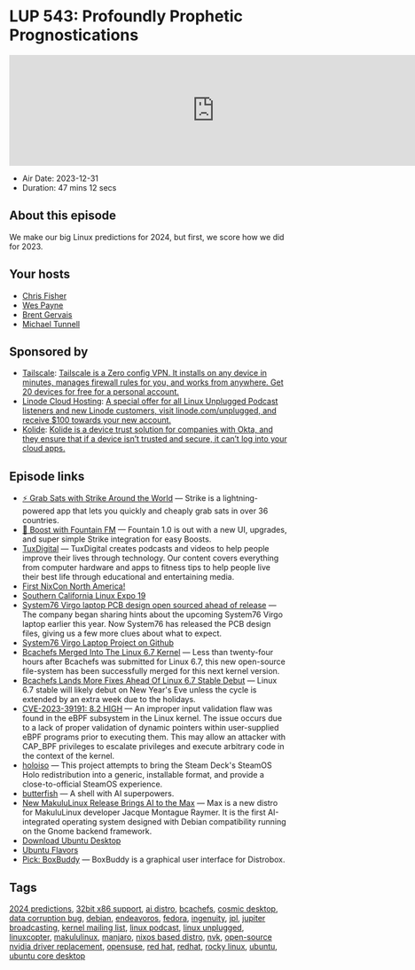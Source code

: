 # LUP 543: Profoundly Prophetic Prognostications

<iframe src="https://player.fireside.fm/v2/RUkczH-V+7-_uro_O?theme=dark" width="740" height="200" frameborder="0" scrolling="no"></iframe>

* Air Date: 2023-12-31
* Duration: 47 mins 12 secs

## About this episode

We make our big Linux predictions for 2024, but first, we score how we did for 2023.

## Your hosts
* [Chris Fisher](https://linuxunplugged.com/hosts/chrislas)
* [Wes Payne](https://linuxunplugged.com/hosts/wes)
* [Brent Gervais](https://linuxunplugged.com/hosts/brent)
* [Michael Tunnell](https://linuxunplugged.com/guests/michaeltunnell)

## Sponsored by

  * [Tailscale](http://tailscale.com/): [Tailscale is a Zero config VPN. It installs on any device in minutes, manages firewall rules for you, and works from anywhere. Get 20 devices for free for a personal account. ](http://tailscale.com/)
  * [Linode Cloud Hosting](https://linode.com/unplugged): [A special offer for all Linux Unplugged Podcast listeners and new Linode customers, visit linode.com/unplugged, and receive $100 towards your new account. ](https://linode.com/unplugged)
  * [Kolide](https://kolide.com/unplugged): [Kolide is a device trust solution for companies with Okta, and they ensure that if a device isn’t trusted and secure, it can’t log into your cloud apps.](https://kolide.com/unplugged)



## Episode links

  * [⚡ Grab Sats with Strike Around the World](https://strike.me/download/ "⚡ Grab Sats with Strike Around the World") — Strike is a lightning-powered app that lets you quickly and cheaply grab sats in over 36 countries.
  * [🎉 Boost with Fountain FM](https://www.fountain.fm/features "🎉 Boost with Fountain FM") — Fountain 1.0 is out with a new UI, upgrades, and super simple Strike integration for easy Boosts.
  * [TuxDigital](https://tuxdigital.com/ "TuxDigital") — TuxDigital creates podcasts and videos to help people improve their lives through technology. Our content covers everything from computer hardware and apps to fitness tips to help people live their best life through educational and entertaining media.
  * [First NixCon North America!](https://discourse.nixos.org/t/announcing-first-nixcon-north-america/35874 "First NixCon North America!")
  * [Southern California Linux Expo 19](https://www.socallinuxexpo.org/scale/21x "Southern California Linux Expo 19")
  * [System76 Virgo laptop PCB design open sourced ahead of release](https://liliputing.com/system76-virgo-laptop-pcb-design-open-sourced-ahead-of-release/ "System76 Virgo laptop PCB design open sourced ahead of release") — The company began sharing hints about the upcoming System76 Virgo laptop earlier this year. Now System76 has released the PCB design files, giving us a few more clues about what to expect.
  * [System76 Virgo Laptop Project on Github](https://github.com/system76/virgo/ "System76 Virgo Laptop Project on Github")
  * [Bcachefs Merged Into The Linux 6.7 Kernel](https://www.phoronix.com/news/Bcachefs-Merged-Linux-6.7 "Bcachefs Merged Into The Linux 6.7 Kernel") — Less than twenty-four hours after Bcachefs was submitted for Linux 6.7, this new open-source file-system has been successfully merged for this next kernel version.
  * [Bcachefs Lands More Fixes Ahead Of Linux 6.7 Stable Debut](https://www.phoronix.com/news/More-Bcachefs-Fixes "Bcachefs Lands More Fixes Ahead Of Linux 6.7 Stable Debut") — Linux 6.7 stable will likely debut on New Year's Eve unless the cycle is extended by an extra week due to the holidays.
  * [CVE-2023-39191: 8.2 HIGH](https://nvd.nist.gov/vuln/detail/CVE-2023-39191 "CVE-2023-39191: 8.2 HIGH") — An improper input validation flaw was found in the eBPF subsystem in the Linux kernel. The issue occurs due to a lack of proper validation of dynamic pointers within user-supplied eBPF programs prior to executing them. This may allow an attacker with CAP_BPF privileges to escalate privileges and execute arbitrary code in the context of the kernel.
  * [holoiso](https://github.com/HoloISO/holoiso "holoiso") — This project attempts to bring the Steam Deck's SteamOS Holo redistribution into a generic, installable format, and provide a close-to-official SteamOS experience.
  * [butterfish](https://github.com/bakks/butterfish "butterfish") — A shell with AI superpowers.
  * [New MakuluLinux Release Brings AI to the Max](https://www.linuxinsider.com/story/new-makululinux-release-brings-ai-to-the-max-177104.html "New MakuluLinux Release Brings AI to the Max") — Max is a new distro for MakuluLinux developer Jacque Montague Raymer. It is the first AI-integrated operating system designed with Debian compatibility running on the Gnome backend framework.
  * [Download Ubuntu Desktop](https://ubuntu.com/download/desktop "Download Ubuntu Desktop")
  * [Ubuntu Flavors](https://ubuntu.com/desktop/flavours "Ubuntu Flavors")
  * [Pick: BoxBuddy](https://flathub.org/apps/io.github.dvlv.boxbuddyrs "Pick: BoxBuddy") — BoxBuddy is a graphical user interface for Distrobox.



## Tags

[2024 predictions](https://linuxunplugged.com/tags/2024%20predictions), [32bit x86 support](https://linuxunplugged.com/tags/32bit%20x86%20support), [ai distro](https://linuxunplugged.com/tags/ai%20distro), [bcachefs](https://linuxunplugged.com/tags/bcachefs), [cosmic desktop](https://linuxunplugged.com/tags/cosmic%20desktop), [data corruption bug](https://linuxunplugged.com/tags/data%20corruption%20bug), [debian](https://linuxunplugged.com/tags/debian), [endeavoros](https://linuxunplugged.com/tags/endeavoros), [fedora](https://linuxunplugged.com/tags/fedora), [ingenuity](https://linuxunplugged.com/tags/ingenuity), [jpl](https://linuxunplugged.com/tags/jpl), [jupiter broadcasting](https://linuxunplugged.com/tags/jupiter%20broadcasting), [kernel mailing list](https://linuxunplugged.com/tags/kernel%20mailing%20list), [linux podcast](https://linuxunplugged.com/tags/linux%20podcast), [linux unplugged](https://linuxunplugged.com/tags/linux%20unplugged), [linuxcopter](https://linuxunplugged.com/tags/linuxcopter), [makululinux](https://linuxunplugged.com/tags/makululinux), [manjaro](https://linuxunplugged.com/tags/manjaro), [nixos based distro](https://linuxunplugged.com/tags/nixos%20based%20distro), [nvk](https://linuxunplugged.com/tags/nvk), [open-source nvidia driver replacement](https://linuxunplugged.com/tags/open-source%20nvidia%20driver%20replacement), [opensuse](https://linuxunplugged.com/tags/opensuse), [red hat](https://linuxunplugged.com/tags/red%20hat), [redhat](https://linuxunplugged.com/tags/redhat), [rocky linux](https://linuxunplugged.com/tags/rocky%20linux), [ubuntu](https://linuxunplugged.com/tags/ubuntu), [ubuntu core desktop](https://linuxunplugged.com/tags/ubuntu%20core%20desktop)